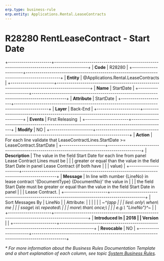 ```yaml
---
erp.type: business-rule
erp.entity: Applications.Rental.LeaseContracts
---
```


# R28280 RentLeaseContract - Start Date
+----------------------+-----------------------------------------------------------------------------------------------+
| **Code**             | R28280                                                                                        |
+----------------------+-----------------------------------------------------------------------------------------------+
| **Entity**           | @Applications.Rental.LeaseContracts                                                           |
+----------------------+-----------------------------------------------------------------------------------------------+
| **Name**             | StartDate                                                                                     |
+----------------------+-----------------------------------------------------------------------------------------------+
| **Attribute**        | StartDate                                                                                     |
+----------------------+-----------------------------------------------------------------------------------------------+
| **Layer**            | Back-End                                                                                      |
+----------------------+-----------------------------------------------------------------------------------------------+
| **Events**           | First Releasing                                                                               |
+----------------------+-----------------------------------------------------------------------------------------------+
| **Modify**           | NO                                                                                            |
+----------------------+-----------------------------------------------------------------------------------------------+
| **Action**           | For each line validate that LeaseContractLines.StartDate \>= LeaseContract.StartDate          |
+----------------------+-----------------------------------------------------------------------------------------------+
| **Description**      | The value in the field Start Date for each line from panel Lease Contract Lines must be       |
|                      | greater or equal than the value in the field Start Date in panel Lease Contract (if both have |
|                      | value)                                                                                        |
+----------------------+-----------------------------------------------------------------------------------------------+
| **Message**          | In line with number {LineNo} in lease contract \'{DocumentType} {DocumentNo}\' the value in   |
|                      | the field Start Date must be greater or equal than the value in the field Start Date in panel |
|                      | Lease Contract.                                                                               |
+----------------------+-----------------------------------------------------------------------------------------------+
| Sort Messages By     | LineNo                                                                                        |
| Attribute:           |                                                                                               |
|                      |                                                                                               |
| *~^(app              |                                                                                               |
| lies\ only\ when\ me |                                                                                               |
| ssage\ is\ repeated\ |                                                                                               |
|  more\ than\ once;\  |                                                                                               |
| e.g.\ \"LineNo\")^~* |                                                                                               |
+----------------------+-----------------------------------------------------------------------------------------------+
| **Introduced In      | 2018                                                                                          |
| Version**            |                                                                                               |
+----------------------+-----------------------------------------------------------------------------------------------+
| **Revocable**        | NO                                                                                            |
+----------------------+-----------------------------------------------------------------------------------------------+

*\* For more information about the Business Rules Documentation Template and a short explanation of each column, see
topic [System Business Rules](../templates/template-description-system-business-rules.md).*
